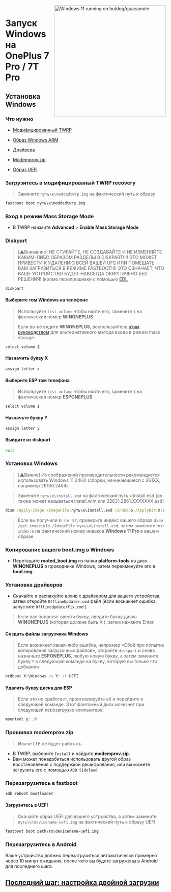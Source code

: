 <img align="right" src="https://github.com/n00b69/woa-op7/blob/main/op7.png" width="350" alt="Windows 11 running on hotdog/guacamole">

# Запуск Windows на OnePlus 7 Pro / 7T Pro

## Установка Windows

### Что нужно
- [Модифицированный TWRP](https://github.com/n00b69/woa-op7/releases/download/Files/moddedtwrp.img)

- [Образ Windows ARM](https://arkt-7.github.io/woawin/)
  
- [Драйвера](https://github.com/n00b69/woa-op7/releases/tag/Drivers)

- [Modemprov.zip](https://github.com/n00b69/woa-op7/releases/download/Files/modemprov.zip)

- [Образ UEFI](https://github.com/n00b69/woa-op7/releases/tag/UEFI)

### Загрузитесь в модифицированый TWRP recovery
> Замените `путь\к\moddedtwrp.img` на фактический путь к образу
```cmd
fastboot boot путь\к\moddedtwrp.img
```

### Вход в режим Mass Storage Mode
- В TWRP нажмите **Advanced** > **Enable Mass Storage Mode**

### Diskpart
> [⚠️Внимание]
> НЕ СТИРАЙТЕ, НЕ СОЗДАВАЙТЕ И НЕ ИЗМЕНЯЙТЕ КАКИМ-ЛИБО ОБРАЗОМ РАЗДЕЛЫ В DISKPART!!!! ЭТО МОЖЕТ ПРИВЕСТИ К УДАЛЕНИЮ ВСЕЙ ВАШЕЙ UFS ИЛИ ПОМЕШАТЬ ВАМ ЗАГРУЗИТЬСЯ В РЕЖИМЕ FASTBOOT!!!! ЭТО ОЗНАЧАЕТ, ЧТО ВАШЕ УСТРОЙСТВО БУДЕТ НАВСЕГДА ОКИРПИЧЕНО БЕЗ РЕШЕНИЯ! (кроме перепрошивки с помощью [EDL](edl.md)
```cmd
diskpart
```

#### Выберите том Windows на телефоне
> Используйте `list volume` чтобы найти его, замените `$` на фактический номер **WINONEPLUS**
>
> Если вы не видите **WINONEPLUS**, воспользуйтесь [этим руководством](troubleshooting.md#mass-storage-mode-does-not-work) для альтернативного метода входа в режим mass storage 
```diskpart
select volume $
``` 

#### Назначить букву X
```diskpart
assign letter x
``` 

#### Выберите ESP том телефона
> Используйте `list volume` чтобы найти его, замените `$` на фактический номер **ESPONEPLUS**
```diskpart
select volume $
``` 

#### Назначьте букву Y
```diskpart
assign letter y
```

#### Выйдите из diskpart
```cmd
exit
```

### Установка Windows
> [⚠️Важно]
> Из соображений производительности рекомендуется использовать Windows 11 24H2 (сборки, начинающиеся с 261XX, например 26100.2454)

> Замените `путь\к\install.esd` на фактический путь к install.esd (он также может называться install.wim или 22631.2861.XXXXXXX.esd)

```cmd
dism /apply-image /ImageFile:путь\к\install.esd /index:6 /ApplyDir:X:\
```

> Если вы получили `Error 87`, проверьте индекс вашего образа `dism /get-imageinfo /ImageFile:путь\к\install.esd`, затем замените его `index:6` на фактический номер индекса **Windows 11 Pro** в вашем образе

### Копирование вашего boot.img в Windows
- Перетащите **rooted_boot.img** из папки **platform-tools** на диск **WINONEPLUS** в проводнике Windows, затем переименуйте его в **boot.img**.

### Установка драйверов
- Скачайте и распакуйте архив с драйвером для вашего устройства, затем откройте `OfflineUpdater.cmd` файл (если возникнет ошибка, запустите `OfflineUpdaterFix.cmd` )

> Если вас попросят ввести букву, введите букву диска **WINONEPLUS** (которая должна быть X ), затем нажмите Enter.
  
#### Создать файлы загрузчика Windows
> Если возникнет какая-либо ошибка, например «Сбой при попытке копирования загрузочных файлов», откройте `diskpart` и снова назначьте **ESPONEPLUS**, любую новую букву, а затем замените букву `Y` в следующей команде на букву, которую вы только что добавили 
```cmd
bcdboot X:\Windows /s Y: /f UEFI
```

#### Удалить букву диска для ESP
> Если это не сработает, проигнорируйте её и перейдите к следующей команде. Этот фантомный диск исчезнет при следующей перезагрузке компьютера.
```cmd
mountvol y: /d
```

### Прошивка modemprov.zip
> Иначе LTE не будет работать
- В TWRP, выберите `Install` и найдите **modemprov.zip**.
- Вам может понадобиться использовать другой образ восстановления с поддержкой дешифрования, или вы можете загрузить его с помощью `ADB Sideload`

### Перезагрузитесь в fastboot
```cmd
adb reboot bootloader
```

#### Загрузитесь в  UEFI
> Скачайте образ UEFI для вашего устройства, а затем замените `путь\к\devicename-uefi.img` на фактический путь к образу UEFI
```cmd
fastboot boot path\to\devicename-uefi.img
```

### Перезагрузитесь в Android
Ваше устройство должно перезагрузиться автоматически примерно через 10 минут ожидания, после чего вы будете загружены в Android для последнего шага.

## [Последний шаг: настройка двойной загрузки](/guide/dualboot-selection.md)

















